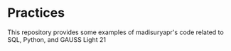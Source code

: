 # Practices
This repository provides some examples of madisuryapr's code related to SQL, Python, and GAUSS Light 21
